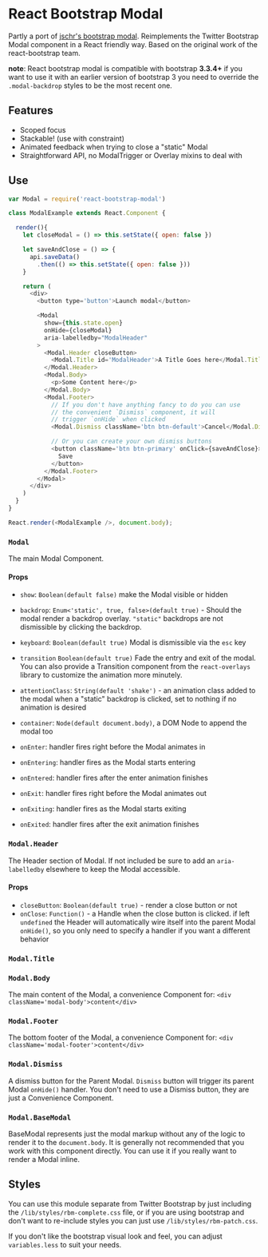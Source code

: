 React Bootstrap Modal
===================================

Partly a port of [jschr's bootstrap modal](https://github.com/jschr/bootstrap-modal/). Reimplements the Twitter Bootstrap Modal component in a React friendly way. Based on the original work of the react-bootstrap team.

__note__: React bootstrap modal is compatible with bootstrap __3.3.4+__ if you want to use it with an earlier version of bootstrap 3 you need to override the `.modal-backdrop` styles to be the most recent one.

## Features

- Scoped focus
- Stackable! (use with constraint)
- Animated feedback when trying to close a "static" Modal
- Straightforward API, no ModalTrigger or Overlay mixins to deal with

## Use

```js
var Modal = require('react-bootstrap-modal')

class ModalExample extends React.Component {

  render(){
    let closeModal = () => this.setState({ open: false })

    let saveAndClose = () => {
      api.saveData()
        .then(() => this.setState({ open: false }))
    }

    return (
      <div>
        <button type='button'>Launch modal</button>

        <Modal
          show={this.state.open}
          onHide={closeModal}
          aria-labelledby="ModalHeader"
        >
          <Modal.Header closeButton>
            <Modal.Title id='ModalHeader'>A Title Goes here</Modal.Title>
          </Modal.Header>
          <Modal.Body>
            <p>Some Content here</p>
          </Modal.Body>
          <Modal.Footer>
            // If you don't have anything fancy to do you can use
            // the convenient `Dismiss` component, it will
            // trigger `onHide` when clicked
            <Modal.Dismiss className='btn btn-default'>Cancel</Modal.Dismiss>

            // Or you can create your own dismiss buttons
            <button className='btn btn-primary' onClick={saveAndClose}>
              Save
            </button>
          </Modal.Footer>
        </Modal>
      </div>
    )
  }
}

React.render(<ModalExample />, document.body);

```

### `Modal`

The main Modal Component.

#### Props

- `show`: `Boolean(default false)` make the Modal visible or hidden
- `backdrop`: `Enum<'static', true, false>(default true)` - Should the modal render a backdrop overlay. `"static"` backdrops are not dismissible by clicking the backdrop.
- `keyboard`: `Boolean(default true)` Modal is dismissible via the `esc` key

- `transition` `Boolean(default true)` Fade the entry and exit of the modal. You can also provide a
Transition component from the `react-overlays` library to customize the animation more minutely.
- `attentionClass`: `String(default 'shake')` - an animation class added to the modal when a "static" backdrop is clicked, set to nothing if
no animation is desired
- `container`: `Node(default document.body)`, a DOM Node to append the modal too
- `onEnter`: handler fires right before the Modal animates in
- `onEntering`: handler fires as the Modal starts entering
- `onEntered`: handler fires after the enter animation finishes
- `onExit`: handler fires right before the Modal animates out
- `onExiting`: handler fires as the Modal starts exiting
- `onExited`: handler fires after the exit animation finishes

### `Modal.Header`

The Header section of Modal. If not included be sure to add an `aria-labelledby` elsewhere to keep the Modal accessible.

#### Props
  - `closeButton`: `Boolean(default true)` - render a close button or not
  - `onClose`: `Function()` - a Handle when the close button is clicked. if left `undefined` the Header will automatically wire itself into the parent Modal `onHide()`, so you only need to specify a handler if you want a different behavior

### `Modal.Title`

### `Modal.Body`

The main content of the Modal, a convenience Component for: `<div className='modal-body'>content</div>`

### `Modal.Footer`

The bottom footer of the Modal, a convenience Component for: `<div className='modal-footer'>content</div>`

### `Modal.Dismiss`

A dismiss button for the Parent Modal. `Dismiss` button will trigger its parent Modal `onHide()` handler. You don't need to use a Dismiss button, they are just a Convenience Component.

### `Modal.BaseModal`

BaseModal represents just the modal markup without any of the logic to render it to the `document.body`. It is generally not recommended that you work with this component directly. You can use it if you really want to render a Modal inline.

## Styles

You can use this module separate from Twitter Bootstrap by just including the `/lib/styles/rbm-complete.css` file, or if you are using bootstrap and don't want to re-include styles you can just use `/lib/styles/rbm-patch.css`.

If you don't like the bootstrap visual look and feel, you can adjust `variables.less` to suit your needs.
